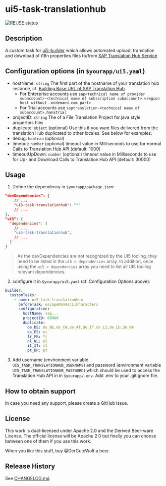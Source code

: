 # ui5-task-translationhub
[![REUSE status](https://api.reuse.software/badge/github.com/DerGuteWolf/ui5-task-translationhub)](https://api.reuse.software/info/github.com/DerGuteWolf/ui5-task-translationhub)

## Description
A custom task for [ui5-builder](https://github.com/SAP/ui5-builder) which allows automated upload, translation and download of i18n properties files to/from [SAP Translation Hub Service](https://help.sap.com/viewer/p/SAP_TRANSLATION_HUB)

## Configuration options (in `$yourapp/ui5.yaml`)

- hostName: `string`
  The first part of the hostname of your translation hub instance, cf. [Building Base URL of SAP Translation Hub](https://help.sap.com/viewer/ed6ce7a29bdd42169f5f0d7868bce6eb/Cloud/en-US/3a011fba82644259a2cc3c919863f4b4.html).
  - For Enterprise accounts use `sap<technical name of provider subaccount>-<technical name of subscription subaccount>.<region host without .ondemand.com part>`
  - For Trial accounts use `saptranslation-<technical name of subaccount>.hanatrial`
- projectID: `string`
  The <translation project ID> of a File Translation Project for java style properties files
- duplicate: `object` (optional)
  Use this if you want files delivered from the translation Hub duplicated to other locales. See below for examples. 
- debug: `boolean` (optional)
- timeout: `number` (optional)
  timeout value in Milliseconds to use for normal Calls to Translation Hub API (default: 1000)
- timeoutUpDown: `number` (optional)
  timeout value in Milliseconds to use for Up- and Download Calls to Translation Hub API (default: 30000)  
  
## Usage

1. Define the dependency in `$yourapp/package.json`:

```json
"devDependencies": {
    // ...
    "ui5-task-translationhub": "*"
    // ...
},
"ui5": {
  "dependencies": [
    // ...
    "ui5-task-translationhub",
    // ...
  ]
}
```

> As the devDependencies are not recognized by the UI5 tooling, they need to be listed in the `ui5 > dependencies` array. In addition, once using the `ui5 > dependencies` array you need to list all UI5 tooling relevant dependencies.

2. configure it in `$yourapp/ui5.yaml` (cf. Configuration Options above):

```yaml
builder:
  customTasks:
    - name: ui5-task-translationhub
      beforeTask: escapeNonAsciiCharacters
      configuration:
        hostName: sap...
        projectID: 00000
        duplicate:
          de_DE: de_BE,de_CH,de_AT,de_IT,de_LI,de_LU,de_NA
          es_ES: es
          fr_FR: fr
          nl_NL: nl
          it_IT: it
          pt_BR: pt
```
3. Add username (environment variable `UI5_TASK_TRANSLATIONHUB_USERNAME`) and password (environment variable `UI5_TASK_TRANSLATIONHUB_PASSWORD`) which should be used to access the Translation Hub API in in `$yourapp/.env`. Add .env to your .gitignore file.

## How to obtain support
In case you need any support, please create a GitHub issue.

## License
This work is dual-licensed under Apache 2.0 and the Derived Beer-ware License. The official license will be Apache 2.0 but finally you can choose between one of them if you use this work.

When you like this stuff, buy @DerGuteWolf a beer.

## Release History
See [CHANGELOG.md](CHANGELOG.md).
